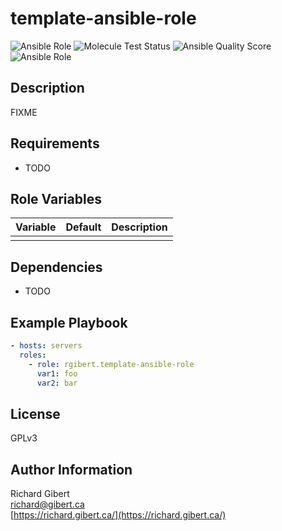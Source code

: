# template-ansible-role

![Ansible Role](https://img.shields.io/ansible/role/ANSIBLE_GALAXY_ID?style=flat-square)
![Molecule Test Status](https://img.shields.io/travis/rgibert/template-ansible-role?label=molecule&style=flat-square)
![Ansible Quality Score](https://img.shields.io/ansible/quality/ANSIBLE_GALAXY_ID?style=flat-square)
![Ansible Role](https://img.shields.io/ansible/role/d/ANSIBLE_GALAXY_ID?label=downloads&style=flat-square)

## Description

FIXME

## Requirements

- TODO

## Role Variables

| Variable | Default | Description |
|----------|---------|-------------|
| | | |

## Dependencies

- TODO

## Example Playbook

```yaml
- hosts: servers
  roles:
    - role: rgibert.template-ansible-role
      var1: foo
      var2: bar
```

## License

GPLv3

## Author Information

Richard Gibert  
[richard@gibert.ca](mailto:richard@gibert.ca)  
[https://richard.gibert.ca/](https://richard.gibert.ca/)
